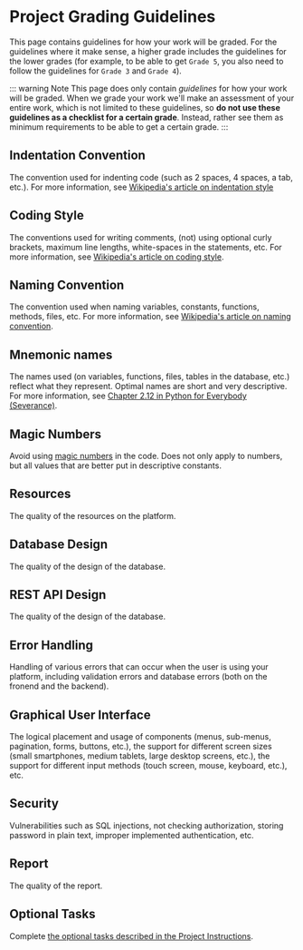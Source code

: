 # Project Grading Guidelines
This page contains guidelines for how your work will be graded. For the guidelines where it make sense, a higher grade includes the guidelines for the lower grades (for example, to be able to get `Grade 5`, you also need to follow the guidelines for `Grade 3` and `Grade 4`).

::: warning Note
This page does only contain *guidelines* for how your work will be graded. When we grade your work we'll make an assessment of your entire work, which is not limited to these guidelines, so **do not use these guidelines as a checklist for a certain grade**. Instead, rather see them as minimum requirements to be able to get a certain grade.
:::

## Indentation Convention
The convention used for indenting code (such as 2 spaces, 4 spaces, a tab, etc.). For more information, see [Wikipedia's article on indentation style](https://en.wikipedia.org/wiki/Indentation_style)

<GradingGuideline
	gradeU="No indentation convention has been used or there exists too many places where the convention has not been followed."
	grade3="The same indentation convention is mostly used, but at a few places the convention has not been followed."
	grade4="Each file correctly use an indentation convention, but different conventions are used in different files, and there's no consistency in when to use which one."
	grade5="The same indentation convention is consistently used across all files of the same type."
/>

## Coding Style
The conventions used for writing comments, (not) using optional curly brackets, maximum line lengths, white-spaces in the statements, etc. For more information, see [Wikipedia's article on coding style](https://en.wikibooks.org/wiki/Computer_Programming/Coding_Style).

<GradingGuideline
	gradeU="No coding style has been used or there exists too many places where the style has not been followed."
	grade3="The same coding style is mostly used, but at a few places the style has not been followed."
	grade4="The same coding style is consistently used in each file, although individual files (even of the same type) use different coding styles."
	grade5="The same coding style is consistently used across all files of the same type."
/>

## Naming Convention
The convention used when naming variables, constants, functions, methods, files, etc. For more information, see [Wikipedia's article on naming convention](https://en.wikipedia.org/wiki/Naming_convention_(programming)).

<GradingGuideline
	gradeU="No naming convention has been used or there exists too many places where the convention has not been followed."
	grade3="The same naming convention is mostly used, but at a few places the convention has not been followed."
	grade4="The same naming convention is consistently used in each file, although individual files (even of the same type) use different naming conventions."
	grade5="The same naming convention is consistently used across all files of the same type."
/>

## Mnemonic names
The names used (on variables, functions, files, tables in the database, etc.) reflect what they represent. Optimal names are short and very descriptive. For more information, see [Chapter 2.12 in Python for Everybody (Severance)](https://eng.libretexts.org/Bookshelves/Computer_Science/Book%3A_Python_for_Everybody_(Severance)/2%3A_Variables%2C_Expressions%2C_and_Statements/2.12%3A_Choosing_Mnemonic_Variable_Names).

<GradingGuideline
	gradeU="Many names are not mnemonic."
	grade3="Many names (at least 90%) are mnemonic."
	grade4="Almost all names (at least 95%) are mnemonic."
	grade5="All names (100%) are mnemonic."
/>

## Magic Numbers
Avoid using [magic numbers](https://en.wikipedia.org/wiki/Magic_number_%28programming%29#Unnamed_numerical_constants) in the code. Does not only apply to numbers, but all values that are better put in descriptive constants.

<GradingGuideline
	gradeU="3 or more magic numbers exist."
	grade3="At most 2 magic numbers exist."
	grade4="At most 1 magic number exists."
	grade5="No magic numbers exist."
/>

## Resources
The quality of the resources on the platform.

<GradingGuideline
	gradeU="It is not possible to apply CRUD operations on at least accounts + 1 other type of resource stored in a relational database."
	grade3="The resources are validated so the database does not contain resources in bad state (such as an account with an empty username)."
	grade4="The resources are not 'minimal', but 'rich'. For example, if a resource represents an account, it does not only consist of a username and a password, but also of more relevant information that make sense (email, city, date of birth, date signing up, whatever...)."
	grade5="Not applicable."
/>

## Database Design
The quality of the design of the database.

<GradingGuideline
	gradeU="The design is inappropriate, for example storing all resources in the same table."
	grade3="Primary keys are properly used."
	grade4="Constraints (such as unique constraints and foreign key constraints) are used correctly where suitable."
	grade5="Data is stored using appropriate data types (especially important for booleans and dates/unix timestamps)."
/>

## REST API Design
The quality of the design of the database.

<GradingGuideline
	gradeU="Not possible to apply CRUD operations on at least accounts + 1 other type of resource."
	grade3="Possible to apply CRUD operations on at least accounts + 1 other type of resource."
	grade4="Methods and URIs are properly used."
	grade5="The report fully describes the design of the REST API, including which methods, URIs, headers, body, etc. that can be used, and what the possible responses (status code, headers, body, etc.) are."
/>

## Error Handling
Handling of various errors that can occur when the user is using your platform, including validation errors and database errors (both on the fronend and the backend).

<GradingGuideline
	gradeU="Errors are not handled or the error messages are confusing to the user (remember: users are not programmers)."
	grade3="Handles and display error messages for at least 90% of the errors that can occur."
	grade4="Handles and display error messages for at least 95% of the errors that can occur."
	grade5="Handles and display error messages for all errors that can occur."
/>

## Graphical User Interface
The logical placement and usage of components (menus, sub-menus, pagination, forms, buttons, etc.), the support for different screen sizes (small smartphones, medium tablets, large desktop screens, etc.), the support for different input methods (touch screen, mouse, keyboard, etc.), etc.

<GradingGuideline
	gradeU="The frontend contains components users don't understand how to use/can't use."
	grade3="The placement of components is logical and users understand how to use them on a desktop computer."
	grade4="The frontend do to some extent have support for smartphones (for example having support for just the screen size or just the input method)."
	grade5="The frontend have very good support for both smartphones and desktop computers."
/>

## Security
Vulnerabilities such as SQL injections, not checking authorization, storing password in plain text, improper implemented authentication, etc.

<GradingGuideline
	gradeU="3 or more security vulnerabilities exist."
	grade3="At most 2 security vulnerabilities exist."
	grade4="At most 1 security vulnerability exists."
	grade5="No security vulnerability exists."
/>

## Report
The quality of the report.

<GradingGuideline
	gradeU="The reader does not get a good understanding of what the project is about (the problem and the solution) nor how the solution works/will be used/has been implemented."
	grade3="The readers gets a good understanding of what the project is about and how the solution works/will be used/has been implemented. Figures are used, they have been numbered and given descriptive captions, and they are referred to from the main text using their figure numbers. The text does not contain obvious spelling mistake nor incomprehensible sentences."
	grade4="Chapters and sub-chapters are properly used to give the report a good structure. The reader can easily find the specific information she's looking for in the expected chapter/sub-chapter."
	grade5="Everything with the report is great."
/>

## Optional Tasks
Complete [the optional tasks described in the Project Instructions](project-instructions.html#part-10-grade-4-and-5).

<GradingGuideline
	gradeU="Not applicable."
	grade3="No extra tasks need to be completed."
	grade4="The extra tasks SDK and Supporting Multiple Data Formats needs to be completed."
	grade5="The extra task Third-Party Authentication needs to be completed."
/>